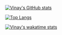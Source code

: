 [![Vinay's GitHub stats](https://github-readme-stats.vercel.app/api?username=VinayJariya)](https://github.com/VinayJariya/github-readme-stats)

[![Top Langs](https://github-readme-stats.vercel.app/api/top-langs/?username=VinayJariya)](https://github.com/VinayJariya/github-readme-stats)

[![Vinay's wakatime stats](https://github-readme-stats.vercel.app/api/wakatime?username=VinayJariya)](https://github.com/VinayJariya/github-readme-stats)

